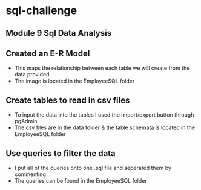 # sql-challenge
## Module 9 Sql Data Analysis
## Created an E-R Model
- This maps the relationship between each table we will create from the data provided
- The image is located in the EmployeeSQL folder
## Create tables to read in csv files 
- To input the data into the tables I used the import/export button through pgAdmin
- The csv files are in the data folder & the table schemata is located in the EmployeeSQL folder
## Use queries to filter the data 
- I put all of the queries onto one .sql file and seperated them by commenting
- The queries can be found in the EmployeeSQL folder

